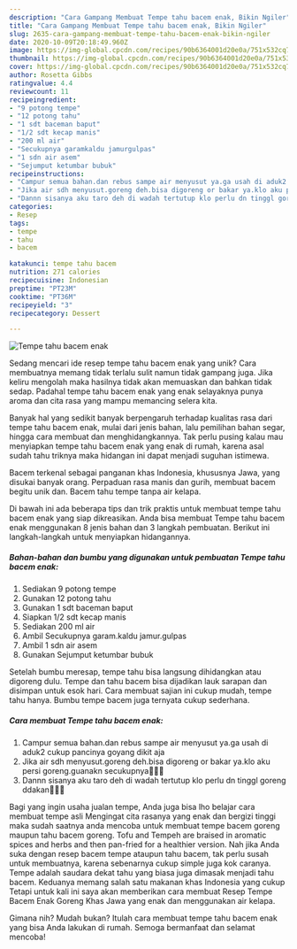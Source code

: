 ```yaml
---
description: "Cara Gampang Membuat Tempe tahu bacem enak, Bikin Ngiler"
title: "Cara Gampang Membuat Tempe tahu bacem enak, Bikin Ngiler"
slug: 2635-cara-gampang-membuat-tempe-tahu-bacem-enak-bikin-ngiler
date: 2020-10-09T20:18:49.960Z
image: https://img-global.cpcdn.com/recipes/90b6364001d20e0a/751x532cq70/tempe-tahu-bacem-enak-foto-resep-utama.jpg
thumbnail: https://img-global.cpcdn.com/recipes/90b6364001d20e0a/751x532cq70/tempe-tahu-bacem-enak-foto-resep-utama.jpg
cover: https://img-global.cpcdn.com/recipes/90b6364001d20e0a/751x532cq70/tempe-tahu-bacem-enak-foto-resep-utama.jpg
author: Rosetta Gibbs
ratingvalue: 4.4
reviewcount: 11
recipeingredient:
- "9 potong tempe"
- "12 potong tahu"
- "1 sdt baceman baput"
- "1/2 sdt kecap manis"
- "200 ml air"
- "Secukupnya garamkaldu jamurgulpas"
- "1 sdn air asem"
- "Sejumput ketumbar bubuk"
recipeinstructions:
- "Campur semua bahan.dan rebus sampe air menyusut ya.ga usah di aduk2 cukup pancinya goyang dikit aja"
- "Jika air sdh menyusut.goreng deh.bisa digoreng or bakar ya.klo aku persi goreng.guanakn secukupnya🤤🤤🤤"
- "Dannn sisanya aku taro deh di wadah tertutup klo perlu dn tinggl goreng ddakan🤤🤤🤤"
categories:
- Resep
tags:
- tempe
- tahu
- bacem

katakunci: tempe tahu bacem 
nutrition: 271 calories
recipecuisine: Indonesian
preptime: "PT23M"
cooktime: "PT36M"
recipeyield: "3"
recipecategory: Dessert

---
```



![Tempe tahu bacem enak](https://img-global.cpcdn.com/recipes/90b6364001d20e0a/751x532cq70/tempe-tahu-bacem-enak-foto-resep-utama.jpg)

Sedang mencari ide resep tempe tahu bacem enak yang unik? Cara membuatnya memang tidak terlalu sulit namun tidak gampang juga. Jika keliru mengolah maka hasilnya tidak akan memuaskan dan bahkan tidak sedap. Padahal tempe tahu bacem enak yang enak selayaknya punya aroma dan cita rasa yang mampu memancing selera kita.

Banyak hal yang sedikit banyak berpengaruh terhadap kualitas rasa dari tempe tahu bacem enak, mulai dari jenis bahan, lalu pemilihan bahan segar, hingga cara membuat dan menghidangkannya. Tak perlu pusing kalau mau menyiapkan tempe tahu bacem enak yang enak di rumah, karena asal sudah tahu triknya maka hidangan ini dapat menjadi suguhan istimewa.

Bacem terkenal sebagai panganan khas Indonesia, khususnya Jawa, yang disukai banyak orang. Perpaduan rasa manis dan gurih, membuat bacem begitu unik dan. Bacem tahu tempe tanpa air kelapa.


Di bawah ini ada beberapa tips dan trik praktis untuk membuat tempe tahu bacem enak yang siap dikreasikan. Anda bisa membuat Tempe tahu bacem enak menggunakan 8 jenis bahan dan 3 langkah pembuatan. Berikut ini langkah-langkah untuk menyiapkan hidangannya.

<!--inarticleads1-->

##### Bahan-bahan dan bumbu yang digunakan untuk pembuatan Tempe tahu bacem enak:

1. Sediakan 9 potong tempe
1. Gunakan 12 potong tahu
1. Gunakan 1 sdt baceman baput
1. Siapkan 1/2 sdt kecap manis
1. Sediakan 200 ml air
1. Ambil Secukupnya garam.kaldu jamur.gulpas
1. Ambil 1 sdn air asem
1. Gunakan Sejumput ketumbar bubuk


Setelah bumbu meresap, tempe tahu bisa langsung dihidangkan atau digoreng dulu. Tempe dan tahu bacem bisa dijadikan lauk sarapan dan disimpan untuk esok hari. Cara membuat sajian ini cukup mudah, tempe tahu hanya. Bumbu tempe bacem juga ternyata cukup sederhana. 

<!--inarticleads2-->

##### Cara membuat Tempe tahu bacem enak:

1. Campur semua bahan.dan rebus sampe air menyusut ya.ga usah di aduk2 cukup pancinya goyang dikit aja
1. Jika air sdh menyusut.goreng deh.bisa digoreng or bakar ya.klo aku persi goreng.guanakn secukupnya🤤🤤🤤
1. Dannn sisanya aku taro deh di wadah tertutup klo perlu dn tinggl goreng ddakan🤤🤤🤤


Bagi yang ingin usaha jualan tempe, Anda juga bisa lho belajar cara membuat tempe asli Mengingat cita rasanya yang enak dan bergizi tinggi maka sudah saatnya anda mencoba untuk membuat tempe bacem goreng maupun tahu bacem goreng. Tofu and Tempeh are braised in aromatic spices and herbs and then pan-fried for a healthier version. Nah jika Anda suka dengan resep bacem tempe ataupun tahu bacem, tak perlu susah untuk membuatnya, karena sebenarnya cukup simple juga kok caranya. Tempe adalah saudara dekat tahu yang biasa juga dimasak menjadi tahu bacem. Keduanya memang salah satu makanan khas Indonesia yang cukup Tetapi untuk kali ini saya akan memberikan cara membuat Resep Tempe Bacem Enak Goreng Khas Jawa yang enak dan menggunakan air kelapa. 

Gimana nih? Mudah bukan? Itulah cara membuat tempe tahu bacem enak yang bisa Anda lakukan di rumah. Semoga bermanfaat dan selamat mencoba!
